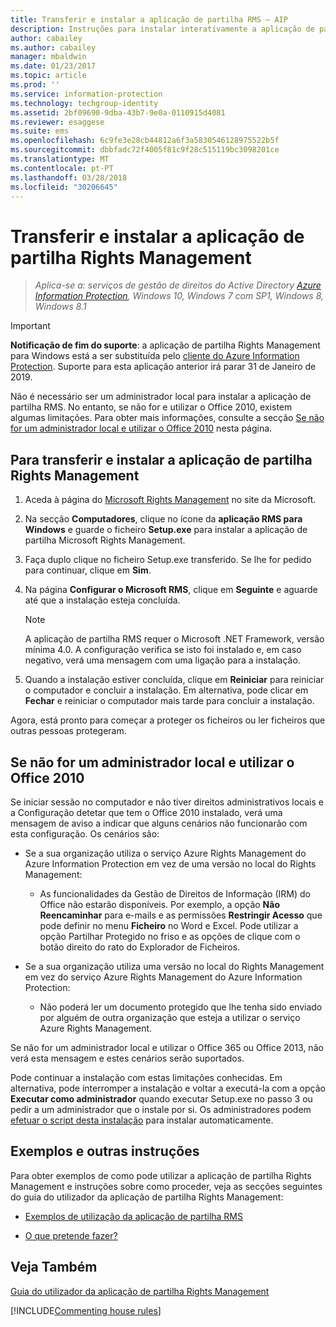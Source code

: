 ```yaml
---
title: Transferir e instalar a aplicação de partilha RMS – AIP
description: Instruções para instalar interativamente a aplicação de partilha RMS para Windows, para que possa partilhar documentos com outras pessoas de forma segura.
author: cabailey
ms.author: cabailey
manager: mbaldwin
ms.date: 01/23/2017
ms.topic: article
ms.prod: ''
ms.service: information-protection
ms.technology: techgroup-identity
ms.assetid: 2bf09690-9dba-43b7-9e0a-0110915d4081
ms.reviewer: esaggese
ms.suite: ems
ms.openlocfilehash: 6c9fe3e28cb44812a6f3a5830546128975522b5f
ms.sourcegitcommit: dbbfadc72f4005f81c9f28c515119bc3098201ce
ms.translationtype: MT
ms.contentlocale: pt-PT
ms.lasthandoff: 03/28/2018
ms.locfileid: "30206645"
---
```

# <a name="download-and-install-the-rights-management-sharing-application"></a>Transferir e instalar a aplicação de partilha Rights Management

>*Aplica-se a: serviços de gestão de direitos do Active Directory [Azure Information Protection](https://azure.microsoft.com/pricing/details/information-protection), Windows 10, Windows 7 com SP1, Windows 8, Windows 8.1*

> [!IMPORTANT]
> **Notificação de fim do suporte**: a aplicação de partilha Rights Management para Windows está a ser substituída pelo [cliente do Azure Information Protection](aip-client.md). Suporte para esta aplicação anterior irá parar 31 de Janeiro de 2019.

Não é necessário ser um administrador local para instalar a aplicação de partilha RMS. No entanto, se não for e utilizar o Office 2010, existem algumas limitações. Para obter mais informações, consulte a secção [Se não for um administrador local e utilizar o Office 2010](#if-you-are-not-a-local-administrator-and-use-office-2010) nesta página.

## <a name="to-download-and-install-the-rights-management-sharing-application"></a>Para transferir e instalar a aplicação de partilha Rights Management

1.  Aceda à página do [Microsoft Rights Management](http://go.microsoft.com/fwlink/?LinkId=303970) no site da Microsoft.

2.  Na secção **Computadores**, clique no ícone da **aplicação RMS para Windows** e guarde o ficheiro **Setup.exe** para instalar a aplicação de partilha Microsoft Rights Management.

3.  Faça duplo clique no ficheiro Setup.exe transferido. Se lhe for pedido para continuar, clique em **Sim**.

4.  Na página **Configurar o Microsoft RMS**, clique em **Seguinte** e aguarde até que a instalação esteja concluída.

    > [!NOTE]
    > A aplicação de partilha RMS requer o Microsoft .NET Framework, versão mínima 4.0. A configuração verifica se isto foi instalado e, em caso negativo, verá uma mensagem com uma ligação para a instalação.

5.  Quando a instalação estiver concluída, clique em **Reiniciar** para reiniciar o computador e concluir a instalação. Em alternativa, pode clicar em **Fechar** e reiniciar o computador mais tarde para concluir a instalação.

Agora, está pronto para começar a proteger os ficheiros ou ler ficheiros que outras pessoas protegeram.

## <a name="if-you-are-not-a-local-administrator-and-use-office-2010"></a>Se não for um administrador local e utilizar o Office 2010
Se iniciar sessão no computador e não tiver direitos administrativos locais e a Configuração detetar que tem o Office 2010 instalado, verá uma mensagem de aviso a indicar que alguns cenários não funcionarão com esta configuração. Os cenários são:

-   Se a sua organização utiliza o serviço Azure Rights Management do Azure Information Protection em vez de uma versão no local do Rights Management:

    -   As funcionalidades da Gestão de Direitos de Informação (IRM) do Office não estarão disponíveis. Por exemplo, a opção **Não Reencaminhar** para e-mails e as permissões **Restringir Acesso** que pode definir no menu **Ficheiro** no Word e Excel. Pode utilizar a opção Partilhar Protegido no friso e as opções de clique com o botão direito do rato do Explorador de Ficheiros.

-   Se a sua organização utiliza uma versão no local do Rights Management em vez do serviço Azure Rights Management do Azure Information Protection:

    -   Não poderá ler um documento protegido que lhe tenha sido enviado por alguém de outra organização que esteja a utilizar o serviço Azure Rights Management.

Se não for um administrador local e utilizar o Office 365 ou Office 2013, não verá esta mensagem e estes cenários serão suportados.

Pode continuar a instalação com estas limitações conhecidas. Em alternativa, pode interromper a instalação e voltar a executá-la com a opção **Executar como administrador** quando executar Setup.exe no passo 3 ou pedir a um administrador que o instale por si. Os administradores podem [efetuar o script desta instalação](sharing-app-admin-guide.md#automatic-deployment-for-the-microsoft-rights-management-sharing-application) para instalar automaticamente.

## <a name="examples-and-other-instructions"></a>Exemplos e outras instruções
Para obter exemplos de como pode utilizar a aplicação de partilha Rights Management e instruções sobre como proceder, veja as secções seguintes do guia do utilizador da aplicação de partilha Rights Management:

-   [Exemplos de utilização da aplicação de partilha RMS](sharing-app-user-guide.md#examples-for-using-the-rms-sharing-application)

-   [O que pretende fazer?](sharing-app-user-guide.md#what-do-you-want-to-do)

## <a name="see-also"></a>Veja Também
[Guia do utilizador da aplicação de partilha Rights Management](sharing-app-user-guide.md)

[!INCLUDE[Commenting house rules](../includes/houserules.md)]
